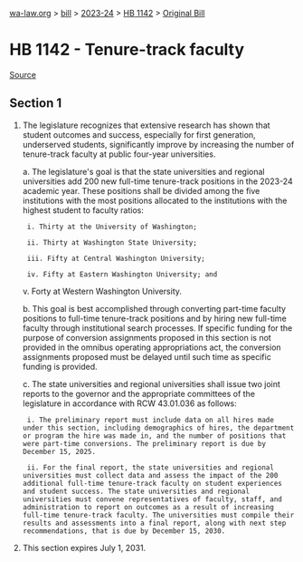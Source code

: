 [wa-law.org](/) > [bill](/bill/) > [2023-24](/bill/2023-24/) > [HB 1142](/bill/2023-24/hb/1142/) > [Original Bill](/bill/2023-24/hb/1142/1/)

# HB 1142 - Tenure-track faculty

[Source](http://lawfilesext.leg.wa.gov/biennium/2023-24/Pdf/Bills/House%20Bills/1142.pdf)

## Section 1
1. The legislature recognizes that extensive research has shown that student outcomes and success, especially for first generation, underserved students, significantly improve by increasing the number of tenure-track faculty at public four-year universities.

    a. The legislature's goal is that the state universities and regional universities add 200 new full-time tenure-track positions in the 2023-24 academic year. These positions shall be divided among the five institutions with the most positions allocated to the institutions with the highest student to faculty ratios:

        i. Thirty at the University of Washington;

        ii. Thirty at Washington State University;

        iii. Fifty at Central Washington University;

        iv. Fifty at Eastern Washington University; and

    v. Forty at Western Washington University.

    b. This goal is best accomplished through converting part-time faculty positions to full-time tenure-track positions and by hiring new full-time faculty through institutional search processes. If specific funding for the purpose of conversion assignments proposed in this section is not provided in the omnibus operating appropriations act, the conversion assignments proposed must be delayed until such time as specific funding is provided.

    c. The state universities and regional universities shall issue two joint reports to the governor and the appropriate committees of the legislature in accordance with RCW 43.01.036 as follows:

        i. The preliminary report must include data on all hires made under this section, including demographics of hires, the department or program the hire was made in, and the number of positions that were part-time conversions. The preliminary report is due by December 15, 2025.

        ii. For the final report, the state universities and regional universities must collect data and assess the impact of the 200 additional full-time tenure-track faculty on student experiences and student success. The state universities and regional universities must convene representatives of faculty, staff, and administration to report on outcomes as a result of increasing full-time tenure-track faculty. The universities must compile their results and assessments into a final report, along with next step recommendations, that is due by December 15, 2030.

2. This section expires July 1, 2031.

